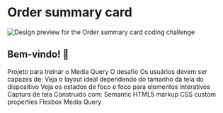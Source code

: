 # Order summary card
![Design preview for the Order summary card coding challenge](./design/desktop-preview.jpg) 
## Bem-vindo! 👋 

Projeto para treinar o Media Query 
O desafio Os usuários devem ser capazes de: Veja o layout ideal dependendo do tamanho da tela do dispositivo 
Veja os estados de foco e foco para elementos interativos Captura de tela 
Construído com:
Semantic HTML5 markup CSS custom properties Flexbox Media Query
